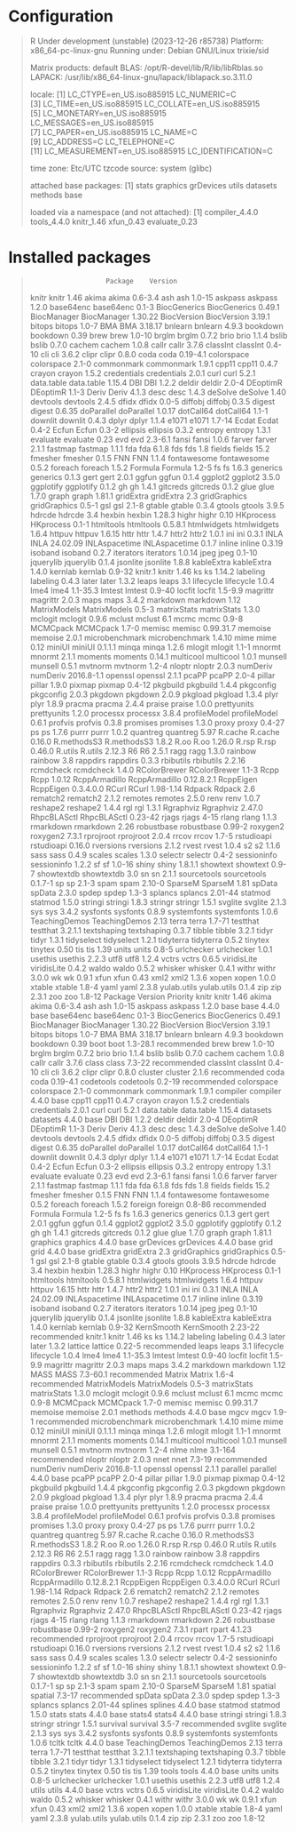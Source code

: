 # Configuration

>  R Under development (unstable) (2023-12-26 r85738)
>  Platform: x86_64-pc-linux-gnu
>  Running under: Debian GNU/Linux trixie/sid
>  
>  Matrix products: default
>  BLAS:   /opt/R-devel/lib/R/lib/libRblas.so 
>  LAPACK: /usr/lib/x86_64-linux-gnu/lapack/liblapack.so.3.11.0
>  
>  locale:
>   [1] LC_CTYPE=en_US.iso885915       LC_NUMERIC=C                  
>   [3] LC_TIME=en_US.iso885915        LC_COLLATE=en_US.iso885915    
>   [5] LC_MONETARY=en_US.iso885915    LC_MESSAGES=en_US.iso885915   
>   [7] LC_PAPER=en_US.iso885915       LC_NAME=C                     
>   [9] LC_ADDRESS=C                   LC_TELEPHONE=C                
>  [11] LC_MEASUREMENT=en_US.iso885915 LC_IDENTIFICATION=C           
>  
>  time zone: Etc/UTC
>  tzcode source: system (glibc)
>  
>  attached base packages:
>  [1] stats     graphics  grDevices utils     datasets  methods   base     
>  
>  loaded via a namespace (and not attached):
>  [1] compiler_4.4.0 tools_4.4.0    knitr_1.46     xfun_0.43      evaluate_0.23


# Installed packages

>                        Package    Version
>  knitr                   knitr       1.46
>  akima                   akima    0.6-3.4
>  ash                       ash     1.0-15
>  askpass               askpass      1.2.0
>  base64enc           base64enc      0.1-3
>  BiocGenerics     BiocGenerics     0.49.1
>  BiocManager       BiocManager    1.30.22
>  BiocVersion       BiocVersion     3.19.1
>  bitops                 bitops      1.0-7
>  BMA                       BMA    3.18.17
>  bnlearn               bnlearn      4.9.3
>  bookdown             bookdown       0.39
>  brew                     brew     1.0-10
>  brglm                   brglm      0.7.2
>  brio                     brio      1.1.4
>  bslib                   bslib      0.7.0
>  cachem                 cachem      1.0.8
>  callr                   callr      3.7.6
>  classInt             classInt     0.4-10
>  cli                       cli      3.6.2
>  clipr                   clipr      0.8.0
>  coda                     coda   0.19-4.1
>  colorspace         colorspace      2.1-0
>  commonmark         commonmark      1.9.1
>  cpp11                   cpp11      0.4.7
>  crayon                 crayon      1.5.2
>  credentials       credentials      2.0.1
>  curl                     curl      5.2.1
>  data.table         data.table     1.15.4
>  DBI                       DBI      1.2.2
>  deldir                 deldir      2.0-4
>  DEoptimR             DEoptimR      1.1-3
>  Deriv                   Deriv      4.1.3
>  desc                     desc      1.4.3
>  deSolve               deSolve       1.40
>  devtools             devtools      2.4.5
>  dfidx                   dfidx      0.0-5
>  diffobj               diffobj      0.3.5
>  digest                 digest     0.6.35
>  doParallel         doParallel     1.0.17
>  dotCall64           dotCall64      1.1-1
>  downlit               downlit      0.4.3
>  dplyr                   dplyr      1.1.4
>  e1071                   e1071     1.7-14
>  Ecdat                   Ecdat      0.4-2
>  Ecfun                   Ecfun      0.3-2
>  ellipsis             ellipsis      0.3.2
>  entropy               entropy      1.3.1
>  evaluate             evaluate       0.23
>  evd                       evd    2.3-6.1
>  fansi                   fansi      1.0.6
>  farver                 farver      2.1.1
>  fastmap               fastmap      1.1.1
>  fda                       fda      6.1.8
>  fds                       fds        1.8
>  fields                 fields       15.2
>  fmesher               fmesher      0.1.5
>  FNN                       FNN      1.1.4
>  fontawesome       fontawesome      0.5.2
>  foreach               foreach      1.5.2
>  Formula               Formula      1.2-5
>  fs                         fs      1.6.3
>  generics             generics      0.1.3
>  gert                     gert      2.0.1
>  ggfun                   ggfun      0.1.4
>  ggplot2               ggplot2      3.5.0
>  ggplotify           ggplotify      0.1.2
>  gh                         gh      1.4.1
>  gitcreds             gitcreds      0.1.2
>  glue                     glue      1.7.0
>  graph                   graph     1.81.1
>  gridExtra           gridExtra        2.3
>  gridGraphics     gridGraphics      0.5-1
>  gsl                       gsl      2.1-8
>  gtable                 gtable      0.3.4
>  gtools                 gtools      3.9.5
>  hdrcde                 hdrcde        3.4
>  hexbin                 hexbin     1.28.3
>  highr                   highr       0.10
>  HKprocess           HKprocess      0.1-1
>  htmltools           htmltools    0.5.8.1
>  htmlwidgets       htmlwidgets      1.6.4
>  httpuv                 httpuv     1.6.15
>  httr                     httr      1.4.7
>  httr2                   httr2      1.0.1
>  ini                       ini      0.3.1
>  INLA                     INLA   24.02.09
>  INLAspacetime   INLAspacetime      0.1.7
>  inline                 inline     0.3.19
>  isoband               isoband      0.2.7
>  iterators           iterators     1.0.14
>  jpeg                     jpeg     0.1-10
>  jquerylib           jquerylib      0.1.4
>  jsonlite             jsonlite      1.8.8
>  kableExtra         kableExtra      1.4.0
>  kernlab               kernlab     0.9-32
>  knitr.1                 knitr       1.46
>  ks                         ks     1.14.2
>  labeling             labeling      0.4.3
>  later                   later      1.3.2
>  leaps                   leaps        3.1
>  lifecycle           lifecycle      1.0.4
>  lme4                     lme4   1.1-35.3
>  lmtest                 lmtest     0.9-40
>  locfit                 locfit    1.5-9.9
>  magrittr             magrittr      2.0.3
>  maps                     maps      3.4.2
>  markdown             markdown       1.12
>  MatrixModels     MatrixModels      0.5-3
>  matrixStats       matrixStats      1.3.0
>  mclogit               mclogit      0.9.6
>  mclust                 mclust        6.1
>  mcmc                     mcmc      0.9-8
>  MCMCpack             MCMCpack      1.7-0
>  memisc                 memisc  0.99.31.7
>  memoise               memoise      2.0.1
>  microbenchmark microbenchmark     1.4.10
>  mime                     mime       0.12
>  miniUI                 miniUI    0.1.1.1
>  minqa                   minqa      1.2.6
>  mlogit                 mlogit      1.1-1
>  mnormt                 mnormt      2.1.1
>  moments               moments     0.14.1
>  multicool           multicool      1.0.1
>  munsell               munsell      0.5.1
>  mvtnorm               mvtnorm      1.2-4
>  nloptr                 nloptr      2.0.3
>  numDeriv             numDeriv 2016.8-1.1
>  openssl               openssl      2.1.1
>  pcaPP                   pcaPP      2.0-4
>  pillar                 pillar      1.9.0
>  pixmap                 pixmap     0.4-12
>  pkgbuild             pkgbuild      1.4.4
>  pkgconfig           pkgconfig      2.0.3
>  pkgdown               pkgdown      2.0.9
>  pkgload               pkgload      1.3.4
>  plyr                     plyr      1.8.9
>  pracma                 pracma      2.4.4
>  praise                 praise      1.0.0
>  prettyunits       prettyunits      1.2.0
>  processx             processx      3.8.4
>  profileModel     profileModel      0.6.1
>  profvis               profvis      0.3.8
>  promises             promises      1.3.0
>  proxy                   proxy     0.4-27
>  ps                         ps      1.7.6
>  purrr                   purrr      1.0.2
>  quantreg             quantreg       5.97
>  R.cache               R.cache     0.16.0
>  R.methodsS3       R.methodsS3      1.8.2
>  R.oo                     R.oo     1.26.0
>  R.rsp                   R.rsp     0.46.0
>  R.utils               R.utils     2.12.3
>  R6                         R6      2.5.1
>  ragg                     ragg      1.3.0
>  rainbow               rainbow        3.8
>  rappdirs             rappdirs      0.3.3
>  rbibutils           rbibutils     2.2.16
>  rcmdcheck           rcmdcheck      1.4.0
>  RColorBrewer     RColorBrewer      1.1-3
>  Rcpp                     Rcpp     1.0.12
>  RcppArmadillo   RcppArmadillo 0.12.8.2.1
>  RcppEigen           RcppEigen  0.3.4.0.0
>  RCurl                   RCurl  1.98-1.14
>  Rdpack                 Rdpack        2.6
>  rematch2             rematch2      2.1.2
>  remotes               remotes      2.5.0
>  renv                     renv      1.0.7
>  reshape2             reshape2      1.4.4
>  rgl                       rgl      1.3.1
>  Rgraphviz           Rgraphviz     2.47.0
>  RhpcBLASctl       RhpcBLASctl    0.23-42
>  rjags                   rjags       4-15
>  rlang                   rlang      1.1.3
>  rmarkdown           rmarkdown       2.26
>  robustbase         robustbase     0.99-2
>  roxygen2             roxygen2      7.3.1
>  rprojroot           rprojroot      2.0.4
>  rrcov                   rrcov      1.7-5
>  rstudioapi         rstudioapi     0.16.0
>  rversions           rversions      2.1.2
>  rvest                   rvest      1.0.4
>  s2                         s2      1.1.6
>  sass                     sass      0.4.9
>  scales                 scales      1.3.0
>  selectr               selectr      0.4-2
>  sessioninfo       sessioninfo      1.2.2
>  sf                         sf     1.0-16
>  shiny                   shiny    1.8.1.1
>  showtext             showtext      0.9-7
>  showtextdb         showtextdb        3.0
>  sn                         sn      2.1.1
>  sourcetools       sourcetools    0.1.7-1
>  sp                         sp      2.1-3
>  spam                     spam     2.10-0
>  SparseM               SparseM       1.81
>  spData                 spData      2.3.0
>  spdep                   spdep      1.3-3
>  splancs               splancs    2.01-44
>  statmod               statmod      1.5.0
>  stringi               stringi      1.8.3
>  stringr               stringr      1.5.1
>  svglite               svglite      2.1.3
>  sys                       sys      3.4.2
>  sysfonts             sysfonts      0.8.9
>  systemfonts       systemfonts      1.0.6
>  TeachingDemos   TeachingDemos       2.13
>  terra                   terra     1.7-71
>  testthat             testthat    3.2.1.1
>  textshaping       textshaping      0.3.7
>  tibble                 tibble      3.2.1
>  tidyr                   tidyr      1.3.1
>  tidyselect         tidyselect      1.2.1
>  tidyterra           tidyterra      0.5.2
>  tinytex               tinytex       0.50
>  tis                       tis       1.39
>  units                   units      0.8-5
>  urlchecker         urlchecker      1.0.1
>  usethis               usethis      2.2.3
>  utf8                     utf8      1.2.4
>  vctrs                   vctrs      0.6.5
>  viridisLite       viridisLite      0.4.2
>  waldo                   waldo      0.5.2
>  whisker               whisker      0.4.1
>  withr                   withr      3.0.0
>  wk                         wk      0.9.1
>  xfun                     xfun       0.43
>  xml2                     xml2      1.3.6
>  xopen                   xopen      1.0.0
>  xtable                 xtable      1.8-4
>  yaml                     yaml      2.3.8
>  yulab.utils       yulab.utils      0.1.4
>  zip                       zip      2.3.1
>  zoo                       zoo     1.8-12
>                        Package    Version    Priority
>  knitr                   knitr       1.46        <NA>
>  akima                   akima    0.6-3.4        <NA>
>  ash                       ash     1.0-15        <NA>
>  askpass               askpass      1.2.0        <NA>
>  base                     base      4.4.0        base
>  base64enc           base64enc      0.1-3        <NA>
>  BiocGenerics     BiocGenerics     0.49.1        <NA>
>  BiocManager       BiocManager    1.30.22        <NA>
>  BiocVersion       BiocVersion     3.19.1        <NA>
>  bitops                 bitops      1.0-7        <NA>
>  BMA                       BMA    3.18.17        <NA>
>  bnlearn               bnlearn      4.9.3        <NA>
>  bookdown             bookdown       0.39        <NA>
>  boot                     boot   1.3-28.1 recommended
>  brew                     brew     1.0-10        <NA>
>  brglm                   brglm      0.7.2        <NA>
>  brio                     brio      1.1.4        <NA>
>  bslib                   bslib      0.7.0        <NA>
>  cachem                 cachem      1.0.8        <NA>
>  callr                   callr      3.7.6        <NA>
>  class                   class     7.3-22 recommended
>  classInt             classInt     0.4-10        <NA>
>  cli                       cli      3.6.2        <NA>
>  clipr                   clipr      0.8.0        <NA>
>  cluster               cluster      2.1.6 recommended
>  coda                     coda   0.19-4.1        <NA>
>  codetools           codetools     0.2-19 recommended
>  colorspace         colorspace      2.1-0        <NA>
>  commonmark         commonmark      1.9.1        <NA>
>  compiler             compiler      4.4.0        base
>  cpp11                   cpp11      0.4.7        <NA>
>  crayon                 crayon      1.5.2        <NA>
>  credentials       credentials      2.0.1        <NA>
>  curl                     curl      5.2.1        <NA>
>  data.table         data.table     1.15.4        <NA>
>  datasets             datasets      4.4.0        base
>  DBI                       DBI      1.2.2        <NA>
>  deldir                 deldir      2.0-4        <NA>
>  DEoptimR             DEoptimR      1.1-3        <NA>
>  Deriv                   Deriv      4.1.3        <NA>
>  desc                     desc      1.4.3        <NA>
>  deSolve               deSolve       1.40        <NA>
>  devtools             devtools      2.4.5        <NA>
>  dfidx                   dfidx      0.0-5        <NA>
>  diffobj               diffobj      0.3.5        <NA>
>  digest                 digest     0.6.35        <NA>
>  doParallel         doParallel     1.0.17        <NA>
>  dotCall64           dotCall64      1.1-1        <NA>
>  downlit               downlit      0.4.3        <NA>
>  dplyr                   dplyr      1.1.4        <NA>
>  e1071                   e1071     1.7-14        <NA>
>  Ecdat                   Ecdat      0.4-2        <NA>
>  Ecfun                   Ecfun      0.3-2        <NA>
>  ellipsis             ellipsis      0.3.2        <NA>
>  entropy               entropy      1.3.1        <NA>
>  evaluate             evaluate       0.23        <NA>
>  evd                       evd    2.3-6.1        <NA>
>  fansi                   fansi      1.0.6        <NA>
>  farver                 farver      2.1.1        <NA>
>  fastmap               fastmap      1.1.1        <NA>
>  fda                       fda      6.1.8        <NA>
>  fds                       fds        1.8        <NA>
>  fields                 fields       15.2        <NA>
>  fmesher               fmesher      0.1.5        <NA>
>  FNN                       FNN      1.1.4        <NA>
>  fontawesome       fontawesome      0.5.2        <NA>
>  foreach               foreach      1.5.2        <NA>
>  foreign               foreign     0.8-86 recommended
>  Formula               Formula      1.2-5        <NA>
>  fs                         fs      1.6.3        <NA>
>  generics             generics      0.1.3        <NA>
>  gert                     gert      2.0.1        <NA>
>  ggfun                   ggfun      0.1.4        <NA>
>  ggplot2               ggplot2      3.5.0        <NA>
>  ggplotify           ggplotify      0.1.2        <NA>
>  gh                         gh      1.4.1        <NA>
>  gitcreds             gitcreds      0.1.2        <NA>
>  glue                     glue      1.7.0        <NA>
>  graph                   graph     1.81.1        <NA>
>  graphics             graphics      4.4.0        base
>  grDevices           grDevices      4.4.0        base
>  grid                     grid      4.4.0        base
>  gridExtra           gridExtra        2.3        <NA>
>  gridGraphics     gridGraphics      0.5-1        <NA>
>  gsl                       gsl      2.1-8        <NA>
>  gtable                 gtable      0.3.4        <NA>
>  gtools                 gtools      3.9.5        <NA>
>  hdrcde                 hdrcde        3.4        <NA>
>  hexbin                 hexbin     1.28.3        <NA>
>  highr                   highr       0.10        <NA>
>  HKprocess           HKprocess      0.1-1        <NA>
>  htmltools           htmltools    0.5.8.1        <NA>
>  htmlwidgets       htmlwidgets      1.6.4        <NA>
>  httpuv                 httpuv     1.6.15        <NA>
>  httr                     httr      1.4.7        <NA>
>  httr2                   httr2      1.0.1        <NA>
>  ini                       ini      0.3.1        <NA>
>  INLA                     INLA   24.02.09        <NA>
>  INLAspacetime   INLAspacetime      0.1.7        <NA>
>  inline                 inline     0.3.19        <NA>
>  isoband               isoband      0.2.7        <NA>
>  iterators           iterators     1.0.14        <NA>
>  jpeg                     jpeg     0.1-10        <NA>
>  jquerylib           jquerylib      0.1.4        <NA>
>  jsonlite             jsonlite      1.8.8        <NA>
>  kableExtra         kableExtra      1.4.0        <NA>
>  kernlab               kernlab     0.9-32        <NA>
>  KernSmooth         KernSmooth    2.23-22 recommended
>  knitr.1                 knitr       1.46        <NA>
>  ks                         ks     1.14.2        <NA>
>  labeling             labeling      0.4.3        <NA>
>  later                   later      1.3.2        <NA>
>  lattice               lattice     0.22-5 recommended
>  leaps                   leaps        3.1        <NA>
>  lifecycle           lifecycle      1.0.4        <NA>
>  lme4                     lme4   1.1-35.3        <NA>
>  lmtest                 lmtest     0.9-40        <NA>
>  locfit                 locfit    1.5-9.9        <NA>
>  magrittr             magrittr      2.0.3        <NA>
>  maps                     maps      3.4.2        <NA>
>  markdown             markdown       1.12        <NA>
>  MASS                     MASS   7.3-60.1 recommended
>  Matrix                 Matrix      1.6-4 recommended
>  MatrixModels     MatrixModels      0.5-3        <NA>
>  matrixStats       matrixStats      1.3.0        <NA>
>  mclogit               mclogit      0.9.6        <NA>
>  mclust                 mclust        6.1        <NA>
>  mcmc                     mcmc      0.9-8        <NA>
>  MCMCpack             MCMCpack      1.7-0        <NA>
>  memisc                 memisc  0.99.31.7        <NA>
>  memoise               memoise      2.0.1        <NA>
>  methods               methods      4.4.0        base
>  mgcv                     mgcv      1.9-1 recommended
>  microbenchmark microbenchmark     1.4.10        <NA>
>  mime                     mime       0.12        <NA>
>  miniUI                 miniUI    0.1.1.1        <NA>
>  minqa                   minqa      1.2.6        <NA>
>  mlogit                 mlogit      1.1-1        <NA>
>  mnormt                 mnormt      2.1.1        <NA>
>  moments               moments     0.14.1        <NA>
>  multicool           multicool      1.0.1        <NA>
>  munsell               munsell      0.5.1        <NA>
>  mvtnorm               mvtnorm      1.2-4        <NA>
>  nlme                     nlme    3.1-164 recommended
>  nloptr                 nloptr      2.0.3        <NA>
>  nnet                     nnet     7.3-19 recommended
>  numDeriv             numDeriv 2016.8-1.1        <NA>
>  openssl               openssl      2.1.1        <NA>
>  parallel             parallel      4.4.0        base
>  pcaPP                   pcaPP      2.0-4        <NA>
>  pillar                 pillar      1.9.0        <NA>
>  pixmap                 pixmap     0.4-12        <NA>
>  pkgbuild             pkgbuild      1.4.4        <NA>
>  pkgconfig           pkgconfig      2.0.3        <NA>
>  pkgdown               pkgdown      2.0.9        <NA>
>  pkgload               pkgload      1.3.4        <NA>
>  plyr                     plyr      1.8.9        <NA>
>  pracma                 pracma      2.4.4        <NA>
>  praise                 praise      1.0.0        <NA>
>  prettyunits       prettyunits      1.2.0        <NA>
>  processx             processx      3.8.4        <NA>
>  profileModel     profileModel      0.6.1        <NA>
>  profvis               profvis      0.3.8        <NA>
>  promises             promises      1.3.0        <NA>
>  proxy                   proxy     0.4-27        <NA>
>  ps                         ps      1.7.6        <NA>
>  purrr                   purrr      1.0.2        <NA>
>  quantreg             quantreg       5.97        <NA>
>  R.cache               R.cache     0.16.0        <NA>
>  R.methodsS3       R.methodsS3      1.8.2        <NA>
>  R.oo                     R.oo     1.26.0        <NA>
>  R.rsp                   R.rsp     0.46.0        <NA>
>  R.utils               R.utils     2.12.3        <NA>
>  R6                         R6      2.5.1        <NA>
>  ragg                     ragg      1.3.0        <NA>
>  rainbow               rainbow        3.8        <NA>
>  rappdirs             rappdirs      0.3.3        <NA>
>  rbibutils           rbibutils     2.2.16        <NA>
>  rcmdcheck           rcmdcheck      1.4.0        <NA>
>  RColorBrewer     RColorBrewer      1.1-3        <NA>
>  Rcpp                     Rcpp     1.0.12        <NA>
>  RcppArmadillo   RcppArmadillo 0.12.8.2.1        <NA>
>  RcppEigen           RcppEigen  0.3.4.0.0        <NA>
>  RCurl                   RCurl  1.98-1.14        <NA>
>  Rdpack                 Rdpack        2.6        <NA>
>  rematch2             rematch2      2.1.2        <NA>
>  remotes               remotes      2.5.0        <NA>
>  renv                     renv      1.0.7        <NA>
>  reshape2             reshape2      1.4.4        <NA>
>  rgl                       rgl      1.3.1        <NA>
>  Rgraphviz           Rgraphviz     2.47.0        <NA>
>  RhpcBLASctl       RhpcBLASctl    0.23-42        <NA>
>  rjags                   rjags       4-15        <NA>
>  rlang                   rlang      1.1.3        <NA>
>  rmarkdown           rmarkdown       2.26        <NA>
>  robustbase         robustbase     0.99-2        <NA>
>  roxygen2             roxygen2      7.3.1        <NA>
>  rpart                   rpart     4.1.23 recommended
>  rprojroot           rprojroot      2.0.4        <NA>
>  rrcov                   rrcov      1.7-5        <NA>
>  rstudioapi         rstudioapi     0.16.0        <NA>
>  rversions           rversions      2.1.2        <NA>
>  rvest                   rvest      1.0.4        <NA>
>  s2                         s2      1.1.6        <NA>
>  sass                     sass      0.4.9        <NA>
>  scales                 scales      1.3.0        <NA>
>  selectr               selectr      0.4-2        <NA>
>  sessioninfo       sessioninfo      1.2.2        <NA>
>  sf                         sf     1.0-16        <NA>
>  shiny                   shiny    1.8.1.1        <NA>
>  showtext             showtext      0.9-7        <NA>
>  showtextdb         showtextdb        3.0        <NA>
>  sn                         sn      2.1.1        <NA>
>  sourcetools       sourcetools    0.1.7-1        <NA>
>  sp                         sp      2.1-3        <NA>
>  spam                     spam     2.10-0        <NA>
>  SparseM               SparseM       1.81        <NA>
>  spatial               spatial     7.3-17 recommended
>  spData                 spData      2.3.0        <NA>
>  spdep                   spdep      1.3-3        <NA>
>  splancs               splancs    2.01-44        <NA>
>  splines               splines      4.4.0        base
>  statmod               statmod      1.5.0        <NA>
>  stats                   stats      4.4.0        base
>  stats4                 stats4      4.4.0        base
>  stringi               stringi      1.8.3        <NA>
>  stringr               stringr      1.5.1        <NA>
>  survival             survival      3.5-7 recommended
>  svglite               svglite      2.1.3        <NA>
>  sys                       sys      3.4.2        <NA>
>  sysfonts             sysfonts      0.8.9        <NA>
>  systemfonts       systemfonts      1.0.6        <NA>
>  tcltk                   tcltk      4.4.0        base
>  TeachingDemos   TeachingDemos       2.13        <NA>
>  terra                   terra     1.7-71        <NA>
>  testthat             testthat    3.2.1.1        <NA>
>  textshaping       textshaping      0.3.7        <NA>
>  tibble                 tibble      3.2.1        <NA>
>  tidyr                   tidyr      1.3.1        <NA>
>  tidyselect         tidyselect      1.2.1        <NA>
>  tidyterra           tidyterra      0.5.2        <NA>
>  tinytex               tinytex       0.50        <NA>
>  tis                       tis       1.39        <NA>
>  tools                   tools      4.4.0        base
>  units                   units      0.8-5        <NA>
>  urlchecker         urlchecker      1.0.1        <NA>
>  usethis               usethis      2.2.3        <NA>
>  utf8                     utf8      1.2.4        <NA>
>  utils                   utils      4.4.0        base
>  vctrs                   vctrs      0.6.5        <NA>
>  viridisLite       viridisLite      0.4.2        <NA>
>  waldo                   waldo      0.5.2        <NA>
>  whisker               whisker      0.4.1        <NA>
>  withr                   withr      3.0.0        <NA>
>  wk                         wk      0.9.1        <NA>
>  xfun                     xfun       0.43        <NA>
>  xml2                     xml2      1.3.6        <NA>
>  xopen                   xopen      1.0.0        <NA>
>  xtable                 xtable      1.8-4        <NA>
>  yaml                     yaml      2.3.8        <NA>
>  yulab.utils       yulab.utils      0.1.4        <NA>
>  zip                       zip      2.3.1        <NA>
>  zoo                       zoo     1.8-12        <NA>

